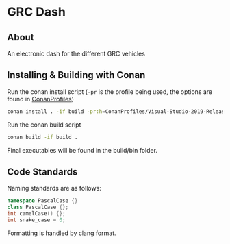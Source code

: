 # GRC Dash

## About

An electronic dash for the different GRC vehicles 

## Installing & Building with Conan
Run the conan install script (`-pr` is the profile being used, the options are found in [ConanProfiles](./ConanProfiles/))
```bash
conan install . -if build -pr:h=ConanProfiles/Visual-Studio-2019-Release -pr:b=ConanProfiles/Visual-Studio-2019-Release --build=missing
```

Run the conan build script
```bash
conan build -if build .
```

Final executables will be found in the build/bin folder.

## Code Standards

Naming standards are as follows:
```C++
namespace PascalCase {}
class PascalCase {};
int camelCase() {};
int snake_case = 0;
```

Formatting is handled by clang format.